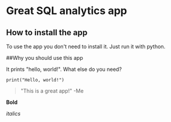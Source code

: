 # Great SQL analytics app

## How to install the app

To use the app you don't need to install it. Just run it with python.


##Why you should use this app

It prints "hello, world!".
What else do you need?

```
print("Hello, world!")
```

>"This is a great app!" -Me

**Bold**

_italics_
